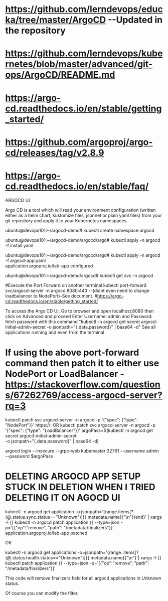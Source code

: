 # https://github.com/lerndevops/educka/tree/master/ArgoCD  --Updated in the repository
# https://github.com/lerndevops/kubernetes/blob/master/advanced/git-ops/ArgoCD/README.md
# https://argo-cd.readthedocs.io/en/stable/getting_started/
# https://github.com/argoproj/argo-cd/releases/tag/v2.8.9
# https://argo-cd.readthedocs.io/en/stable/faq/

ARGOCD UI

Argo CD is a tool which will read your environment configuration (written either as a helm chart, kustomize files, jsonnet or plain yaml files) from your git 
repository and apply it to your Kubernetes namespaces.

ubuntu@devops101:~/argocd-demo# kubectl create namespace argocd 

ubuntu@devops101:~/argocd-demo/argocd/argo# kubectl apply -n argocd -f install.yaml

ubuntu@devops101:~/argocd-demo/argocd/argo# kubectl apply -n argocd -f argocd-app.yaml                                                                                       
application.argoproj.io/lab-app configured

ubuntu@devops101:~/argocd-demo/argocd# kubectl get svc -n argocd

#Execute the Port Forward on another terminal
kubectl port-forward svc/argocd-server -n argocd 8080:443 --(didnt even need to change loadbalancer to NodePort)-See document. #https://argo-cd.readthedocs.io/en/stable/getting_started/

To access the Argo CD UI, Go to browser and open localhost:8080 then click on Advanced and proceed 
Enter Username: admin and Password: fetch password with this command "kubectl -n argocd get secret argocd-initial-admin-secret -o jsonpath="{.data.password}" | base64 -d"
See all applications running and even from the terminal

# If using the above port-forward command then patch it to either use NodePort or LoadBalancer -https://stackoverflow.com/questions/67262769/access-argocd-server?rq=3
kubectl patch svc argocd-server -n argocd -p '{"spec": {"type": "NodePort"}}' 
https://<hosted-node-ip>:<NodePort>
OR
kubectl patch svc argocd-server -n argocd -p '{"spec": {"type": "LoadBalancer"}}'
argoPass=$(kubectl -n argocd get secret argocd-initial-admin-secret \
    -o jsonpath="{.data.password}" | base64 -d)

argocd login --insecure --grpc-web kubemaster:32761 --username admin \
    --password $argoPass


# DELETING ARGOCD APP SETUP STUCK IN DELETION WHEN I TRIED DELETING IT ON AGOCD UI
kubectl -n argocd get application -o jsonpath='{range.items[?(@.status.sync.status=="Unknown")]}{.metadata.name}{"\n"}{end}' | xargs -I {} kubectl -n argocd patch application {} --type=json -p='[{"op":"remove", "path": "/metadata/finalizers"}]'
application.argoproj.io/lab-app patched

OR

kubectl -n argocd get applications -o=jsonpath='{range .items[?(@.status.health.status=="Unknown")]}{.metadata.name}{"\n"}'| xargs -I {} kubectl patch application {} --type=json -p='[{"op":"remove", "path": "/metadata/finalizers"}]'

This code will remove finalizers field for all argocd applications in Unknown status.

Of course you can modify the filter.





